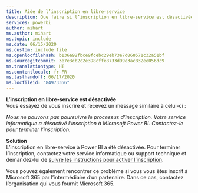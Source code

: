 ```yaml
---
title: Aide de l’inscription en libre-service
description: Que faire si l’inscription en libre-service est désactivée
services: powerbi
author: mihart
ms.author: mihart
ms.topic: include
ms.date: 06/15/2020
ms.custom: include file
ms.openlocfilehash: b136a92fbce9fcebc29eb73e7d868571c32a51bf
ms.sourcegitcommit: 3e7e3cb2c2e398cffe8733d99e3ac832ee056dc9
ms.translationtype: HT
ms.contentlocale: fr-FR
ms.lasthandoff: 06/17/2020
ms.locfileid: "84973366"
---
```

**L’inscription en libre-service est désactivée**    
Vous essayez de vous inscrire et recevez un message similaire à celui-ci : 

*Nous ne pouvons pas poursuivre le processus d’inscription. Votre service informatique a désactivé l’inscription à Microsoft Power BI. Contactez-le pour terminer l’inscription.* 

**Solution**    
L’inscription en libre-service à Power BI a été désactivée. Pour terminer l’inscription, contactez votre service informatique ou support technique et demandez-lui de [suivre les instructions pour activer l’inscription](../admin/service-admin-disable-self-service.md). 

Vous pouvez également rencontrer ce problème si vous vous êtes inscrit à Microsoft 365 par l’intermédiaire d’un partenaire. Dans ce cas, contactez l’organisation qui vous fournit Microsoft 365. 